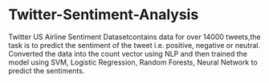 # Twitter-Sentiment-Analysis

Twitter US Airline Sentiment Datasetcontains data for over 14000 tweets,the task is to predict the sentiment of the tweet i.e. positive, negative or neutral.
Converted the data into the count vector using NLP and then trained the model using SVM, Logistic Regression, Random Forests, Neural Network to predict the sentiments.
